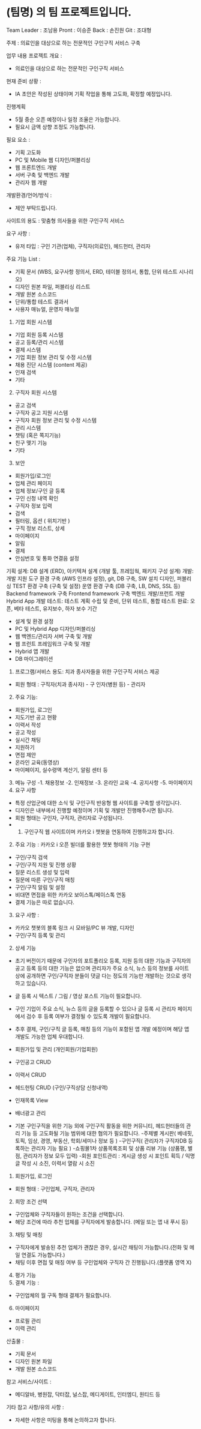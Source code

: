 # (팀명) 의 팀 프로젝트입니다. 

Team Leader : 조남용
Pront : 이승준
Back : 손진원
Git : 조대형

주제 : 의료인을 대상으로 하는 전문적인 구인구직 서비스 구축

업무 내용
프로젝트 개요 :
- 의료인을 대상으로 하는 전문적인 구인구직 서비스

현재 준비 상황 :
- IA 초안은 작성된 상태이며 기획 작업을 통해 고도화, 확정할 예정입니다.

진행계획
- 5월 중순 오픈 예정이나 일정 조율은 가능합니다.
- 필요시 금액 상향 조정도 가능합니다.

필요 요소 :
- 기획 고도화
- PC 및 Mobile 웹 디자인/퍼블리싱
- 웹 프론트엔드 개발
- 서버 구축 및 백엔드 개발
- 관리자 웹 개발

개발환경/언어/방식 :
- 제안 부탁드립니다.

사이트의 용도 : 맞춤형 의사들을 위한 구인구직 서비스

요구 사항 :
- 유저 타입 : 구인 기관(업체), 구직자(의료인), 헤드헌터, 관리자

주요 기능 List :
- 기획 문서 (WBS, 요구사항 정의서, ERD, 테이블 정의서, 통합, 단위 테스트 시나리오)
- 디자인 원본 파일, 퍼블리싱 리스트
- 개발 원본 소스코드
- 단위/통합 테스트 결과서
- 사용자 매뉴얼, 운영자 매뉴얼

1. 기업 회원 시스템
- 기업 회원 등록 시스템
- 공고 등록/관리 시스템
- 결제 시스템
- 기업 회원 정보 관리 및 수정 시스템
- 채용 진단 시스템 (content 제공)
- 인재 검색
- 기타
2. 구직자 회원 시스템
- 공고 검색
- 구직자 공고 지원 시스템
- 구직자 회원 정보 관리 및 수정 시스템
- 관리 시스템
- 챗팅 (혹은 쪽지기능)
- 친구 맺기 기능
- 기타
3. 보안
- 회원가입/로그인
- 업체 관리 페이지
- 업체 정보/구인 글 등록
- 구인 신청 내역 확인
- 구직자 정보 입력
- 검색
- 필터링, 옵션 ( 위치기반 )
- 구직 정보 리스트, 상세
- 마이페이지
- 알림
- 결제
- 안심번호 및 통화 연결음 설정

기획 설계: DB 설계 (ERD), 아키텍쳐 설계 (개발 툴, 프레임웍, 패키지 구성 설계)
개발: 개발 지원 도구 환경 구축 (AWS 인프라 설정), git, DB 구축, SW 설치
디자인, 퍼블리싱
TEST 환경 구축 (구축 및 설정)
운영 환경 구축 (DB 구축, LB, DNS, SSL 등)
Backend framework 구축
Frontend framework 구축
백엔드 개발/프런트 개발
Hybrid App 개발
테스트: 테스트 계획 수립 및 준비, 단위 테스트, 통합 테스트
완료: 오픈, 베타 테스트, 유지보수, 하자 보수 기간

- 설계 및 환경 설정
- PC 및 Hybrid App 디자인/퍼블리싱
- 웹 백엔드/관리자 서버 구축 및 개발
- 웹 프런트 프레임워크 구축 및 개발
- Hybrid 앱 개발
- DB 마이그레이션
1) 프로그램/서비스 용도: 치과 종사자들을 위한 구인구직 서비스 제공
- 회원 형태 : 구직자(치과 종사자) - 구 인자(병원 등) - 관리자
2) 주요 기능:
- 회원가입, 로그인
- 지도기반 공고 현황
- 이력서 작성
- 공고 작성
- 실시간 채팅
- 지원하기
- 면접 제안
- 온라인 교육(동영상)
- 마이페이지, 실수령액 계산기, 알림 센터 등
3) 메뉴 구성
-1. 채용정보
-2. 인재정보
-3. 온라인 교육
-4. 공지사항
-5. 마이페이지
1) 요구 사항
- 특정 산업군에 대한 소식 및 구인구직 반응형 웹 사이트를 구축할 생각입니다.
- 디자인은 내부에서 진행할 예정이며 기획 및 개발만 진행해주시면 됩니다.
- 회원 형태는 구인자, 구직자, 관리자로 구성됩니다.
- 1) 구인구직 웹 사이트이며 카카오 i 챗봇을 연동하여 진행하고자 합니다.
2) 주요 기능 : 카카오 i 오픈 빌더를 활용한 챗봇 형태의 기능 구현
- 구인/구직 검색
- 구인/구직 지원 및 진행 상황
- 질문 리스트 생성 및 입력
- 질문에 따른 구인/구직 매칭
- 구인/구직 알림 및 설정
- 비대면 면접을 위한 카카오 보이스톡/페이스톡 연동
- 결제 기능은 따로 없습니다.
3) 요구 사항 :
- 카카오 챗봇의 블록 링크 시 모바일/PC 뷰 개발, 디자인
- 구인/구직 등록 및 관리


2) 상세 기능
- 초기 버전이기 때문에 구인자의 포트폴리오 등록, 지원 등의 대한 기능과 구직자의 공고 등록 등의 대한 기능은 없으며 관리자가 주요 소식, 뉴스 등의 정보를 사이트 상에 공개하면 구인/구직자 분들이 댓글 다는 정도의 기능만 개발하는 것으로 생각하고 있습니다.
- 글 등록 시 텍스트 / 그림 / 영상 포스트 기능이 필요합니다.
- 구인 기업이 주요 소식, 뉴스 등의 글을 등록할 수 있으나 글 등록 시 관리자 페이지에서 검수 후 등록 여부가 결정될 수 있도록 개발이 필요합니다.
- 추후 결제, 구인/구직 글 등록, 매칭 등의 기능이 포함된 앱 개발 예정이며 해당 앱 개발도 가능한 업체 우대합니다.

- 회원가입 및 관리 (개인회원/기업회원)
- 구인공고 CRUD
- 이력서 CRUD
- 헤드헌팅 CRUD (구인/구직상담 신청내역)
- 인재목록 View
- 배너광고 관리
- 기본 구인구직을 위한 기능 외에 구인구직 활동을 위한 커뮤니티, 헤드헌터들의 관리 기능 등 고도화될 기능 범위에 대한 협의가 필요합니다.
-주제별 게시판( 베네핏, 토픽, 임상, 경영, 부동산, 학회/세미나 정보 등 )
-구인구직( 관리자가 구직자DB 등록하는 관리자 기능 필요 )
-쇼핑몰1차 상품목록조회 및 상품 리뷰 기능 (상품평, 별점, 관리자가 정보 모두 입력)
-회원 포인트관리 : 게시글 생성 시 포인트 획득 / 익명글 작성 시 소진, 이력서 열람 시 소진

1) 회원가입, 로그인
- 회원 형태 : 구인업체, 구직자, 관리자
2) 희망 조건 선택
- 구인업체와 구직자들이 원하는 조건을 선택합니다.
- 해당 조건에 따라 추천 업체를 구직자에게 발송합니다. (메일 또는 앱 내 푸시 등)
3) 채팅 및 매칭
- 구직자에게 발송된 추천 업체가 괜찮은 경우, 실시간 채팅이 가능합니다.(전화 및 메일 연결도 가능합니다.)
- 채팅 이후 면접 및 매칭 여부 등 구인업체와 구직자 간 진행됩니다.(플랫폼 영역 X)
4) 평가 기능
5) 결제 기능 :
- 구인업체의 월 구독 형태 결제가 필요합니다.
6) 마이페이지
- 프로필 관리
- 이력 관리


산출물 :
- 기획 문서
- 디자인 원본 파일
- 개발 원본 소스코드

참고 서비스/사이트 :
- 메디알바, 병원잡, 닥터잡, 널스잡, 메디게이트, 인터엠디, 원티드 등

기타 참고 사항/유의 사항 :
- 자세한 사항은 미팅을 통해 논의하고자 합니다.
